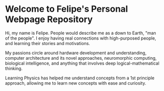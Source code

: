 # Welcome to Felipe's Personal Webpage Repository

Hi, my name is Felipe. People would describe me as a down to Earth, "man of the people".
I enjoy having real connections with high-purposed people, and learning their stories and motivations.

My passions circle around hardware development and understanding, computer architecture and its novel approaches,
neuromorphic computing, biological intelligence, and anything that involves deep logical-mathematical thinking.

Learning Physics has helped me understand concepts from a 1st principle approach, allowing me to learn new concepts
with ease and curiosity.
